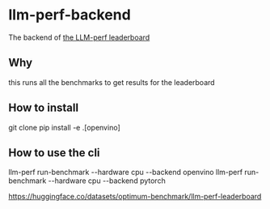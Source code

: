 # llm-perf-backend
The backend of [the LLM-perf leaderboard](https://huggingface.co/spaces/optimum/llm-perf-leaderboard)

## Why
this runs all the benchmarks to get results for the leaderboard

## How to install
git clone 
pip install -e .[openvino]

## How to use the cli 
llm-perf run-benchmark --hardware cpu --backend openvino
llm-perf run-benchmark --hardware cpu --backend pytorch

https://huggingface.co/datasets/optimum-benchmark/llm-perf-leaderboard
